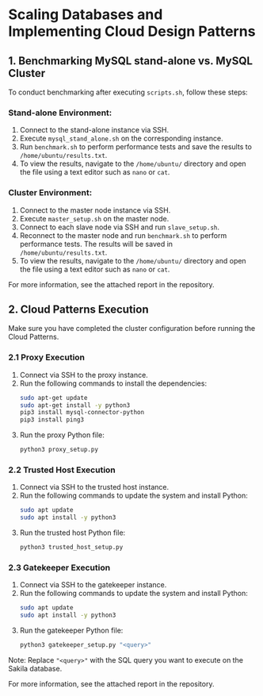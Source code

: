 # Scaling Databases and Implementing Cloud Design Patterns
## 1. Benchmarking MySQL stand-alone vs. MySQL Cluster

To conduct benchmarking after executing `scripts.sh`, follow these steps:

### Stand-alone Environment:
1. Connect to the stand-alone instance via SSH.
2. Execute `mysql_stand_alone.sh` on the corresponding instance.
3. Run `benchmark.sh` to perform performance tests and save the results to `/home/ubuntu/results.txt`.
4. To view the results, navigate to the `/home/ubuntu/` directory and open the file using a text editor such as `nano` or `cat`.

### Cluster Environment:
1. Connect to the master node instance via SSH.
2. Execute `master_setup.sh` on the master node.
3. Connect to each slave node via SSH and run `slave_setup.sh`.
4. Reconnect to the master node and run `benchmark.sh` to perform performance tests. The results will be saved in `/home/ubuntu/results.txt`.
5. To view the results, navigate to the `/home/ubuntu/` directory and open the file using a text editor such as `nano` or `cat`.

For more information, see the attached report in the repository.

## 2. Cloud Patterns Execution

Make sure you have completed the cluster configuration before running the Cloud Patterns.

### 2.1 Proxy Execution

1. Connect via SSH to the proxy instance.
2. Run the following commands to install the dependencies:
    ```bash
    sudo apt-get update
    sudo apt-get install -y python3
    pip3 install mysql-connector-python
    pip3 install ping3
    ```
3. Run the proxy Python file:
    ```bash
    python3 proxy_setup.py
    ```

### 2.2 Trusted Host Execution

1. Connect via SSH to the trusted host instance.
2. Run the following commands to update the system and install Python:
    ```bash
    sudo apt update
    sudo apt install -y python3
    ```
3. Run the trusted host Python file:
    ```bash
    python3 trusted_host_setup.py
    ```

### 2.3 Gatekeeper Execution

1. Connect via SSH to the gatekeeper instance.
2. Run the following commands to update the system and install Python:
    ```bash
    sudo apt update
    sudo apt install -y python3
    ```
3. Run the gatekeeper Python file:
    ```bash
    python3 gatekeeper_setup.py "<query>"
    ```
   
Note: Replace `"<query>"` with the SQL query you want to execute on the Sakila database.

For more information, see the attached report in the repository.
